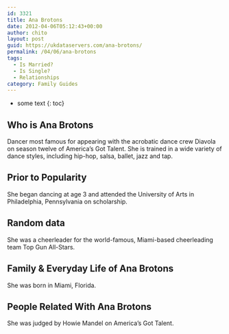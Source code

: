 ```yaml
---
id: 3321
title: Ana Brotons
date: 2012-04-06T05:12:43+00:00
author: chito
layout: post
guid: https://ukdataservers.com/ana-brotons/
permalink: /04/06/ana-brotons
tags:
  - Is Married?
  - Is Single?
  - Relationships
category: Family Guides
---
```


* some text
{: toc}
          
          
## Who is  Ana Brotons
                  
                  
                  
Dancer most famous for appearing with the acrobatic dance crew Diavola on season twelve of America&#8217;s Got Talent. She is trained in a wide variety of dance styles, including hip-hop, salsa, ballet, jazz and tap. 
                  
                
                
                
## Prior to Popularity 
                  
                  
                  
She began dancing at age 3 and attended the University of Arts in Philadelphia, Pennsylvania on scholarship. 
                  
                
                
                
## Random data 
                  
                  
                  
She was a cheerleader for the world-famous, Miami-based cheerleading team Top Gun All-Stars.
                  
                
                
                
## Family & Everyday Life of Ana Brotons
                  
                  
                  
She was born in Miami, Florida. 
                  
                
                
                
## People Related With  Ana Brotons
                  
                  
                  
She was judged by Howie Mandel on America&#8217;s Got Talent.
                  
                
              
            
          
          
          
    
    
  
